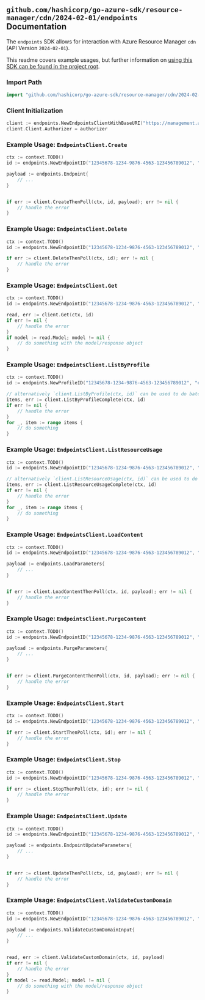 
## `github.com/hashicorp/go-azure-sdk/resource-manager/cdn/2024-02-01/endpoints` Documentation

The `endpoints` SDK allows for interaction with Azure Resource Manager `cdn` (API Version `2024-02-01`).

This readme covers example usages, but further information on [using this SDK can be found in the project root](https://github.com/hashicorp/go-azure-sdk/tree/main/docs).

### Import Path

```go
import "github.com/hashicorp/go-azure-sdk/resource-manager/cdn/2024-02-01/endpoints"
```


### Client Initialization

```go
client := endpoints.NewEndpointsClientWithBaseURI("https://management.azure.com")
client.Client.Authorizer = authorizer
```


### Example Usage: `EndpointsClient.Create`

```go
ctx := context.TODO()
id := endpoints.NewEndpointID("12345678-1234-9876-4563-123456789012", "example-resource-group", "profileName", "endpointName")

payload := endpoints.Endpoint{
	// ...
}


if err := client.CreateThenPoll(ctx, id, payload); err != nil {
	// handle the error
}
```


### Example Usage: `EndpointsClient.Delete`

```go
ctx := context.TODO()
id := endpoints.NewEndpointID("12345678-1234-9876-4563-123456789012", "example-resource-group", "profileName", "endpointName")

if err := client.DeleteThenPoll(ctx, id); err != nil {
	// handle the error
}
```


### Example Usage: `EndpointsClient.Get`

```go
ctx := context.TODO()
id := endpoints.NewEndpointID("12345678-1234-9876-4563-123456789012", "example-resource-group", "profileName", "endpointName")

read, err := client.Get(ctx, id)
if err != nil {
	// handle the error
}
if model := read.Model; model != nil {
	// do something with the model/response object
}
```


### Example Usage: `EndpointsClient.ListByProfile`

```go
ctx := context.TODO()
id := endpoints.NewProfileID("12345678-1234-9876-4563-123456789012", "example-resource-group", "profileName")

// alternatively `client.ListByProfile(ctx, id)` can be used to do batched pagination
items, err := client.ListByProfileComplete(ctx, id)
if err != nil {
	// handle the error
}
for _, item := range items {
	// do something
}
```


### Example Usage: `EndpointsClient.ListResourceUsage`

```go
ctx := context.TODO()
id := endpoints.NewEndpointID("12345678-1234-9876-4563-123456789012", "example-resource-group", "profileName", "endpointName")

// alternatively `client.ListResourceUsage(ctx, id)` can be used to do batched pagination
items, err := client.ListResourceUsageComplete(ctx, id)
if err != nil {
	// handle the error
}
for _, item := range items {
	// do something
}
```


### Example Usage: `EndpointsClient.LoadContent`

```go
ctx := context.TODO()
id := endpoints.NewEndpointID("12345678-1234-9876-4563-123456789012", "example-resource-group", "profileName", "endpointName")

payload := endpoints.LoadParameters{
	// ...
}


if err := client.LoadContentThenPoll(ctx, id, payload); err != nil {
	// handle the error
}
```


### Example Usage: `EndpointsClient.PurgeContent`

```go
ctx := context.TODO()
id := endpoints.NewEndpointID("12345678-1234-9876-4563-123456789012", "example-resource-group", "profileName", "endpointName")

payload := endpoints.PurgeParameters{
	// ...
}


if err := client.PurgeContentThenPoll(ctx, id, payload); err != nil {
	// handle the error
}
```


### Example Usage: `EndpointsClient.Start`

```go
ctx := context.TODO()
id := endpoints.NewEndpointID("12345678-1234-9876-4563-123456789012", "example-resource-group", "profileName", "endpointName")

if err := client.StartThenPoll(ctx, id); err != nil {
	// handle the error
}
```


### Example Usage: `EndpointsClient.Stop`

```go
ctx := context.TODO()
id := endpoints.NewEndpointID("12345678-1234-9876-4563-123456789012", "example-resource-group", "profileName", "endpointName")

if err := client.StopThenPoll(ctx, id); err != nil {
	// handle the error
}
```


### Example Usage: `EndpointsClient.Update`

```go
ctx := context.TODO()
id := endpoints.NewEndpointID("12345678-1234-9876-4563-123456789012", "example-resource-group", "profileName", "endpointName")

payload := endpoints.EndpointUpdateParameters{
	// ...
}


if err := client.UpdateThenPoll(ctx, id, payload); err != nil {
	// handle the error
}
```


### Example Usage: `EndpointsClient.ValidateCustomDomain`

```go
ctx := context.TODO()
id := endpoints.NewEndpointID("12345678-1234-9876-4563-123456789012", "example-resource-group", "profileName", "endpointName")

payload := endpoints.ValidateCustomDomainInput{
	// ...
}


read, err := client.ValidateCustomDomain(ctx, id, payload)
if err != nil {
	// handle the error
}
if model := read.Model; model != nil {
	// do something with the model/response object
}
```
